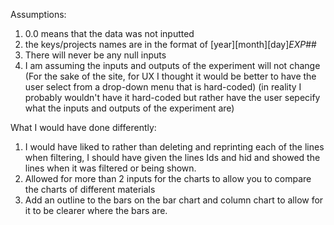 Assumptions:
1) 0.0 means that the data was not inputted
2) the keys/projects names are in the format of [year][month][day]_EXP_##
3) There will never be any null inputs 
4) I am assuming the inputs and outputs of the experiment will not change (For the sake of the site, for UX I thought it would be better to have the user select from a drop-down menu that is hard-coded) (in reality I probably wouldn't have it hard-coded but rather have the user sepecify what the inputs and outputs of the experiment are)

What I would have done differently:
1) I would have liked to rather than deleting and reprinting each of the lines when filtering, 
I should have given the lines Ids and hid and showed the lines when it was filtered or being shown.
2) Allowed for more than 2 inputs for the charts to allow you to compare the charts of different materials
3) Add an outline to the bars on the bar chart and column chart to allow for it to be clearer where the bars are.